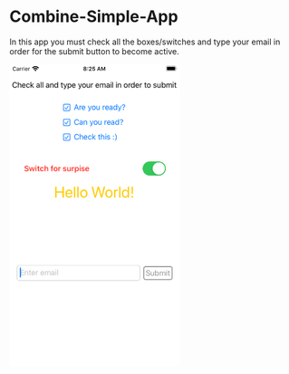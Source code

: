 # Combine-Simple-App

In this app you must check all the boxes/switches and type your email in order for the submit button to become active.

<img src="Combine.png" width="300" />

